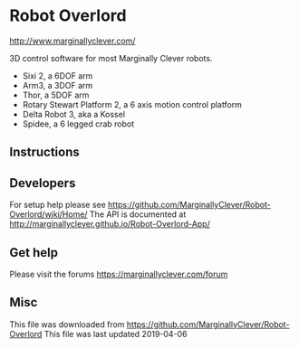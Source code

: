 # Robot Overlord #

http://www.marginallyclever.com/

3D control software for most Marginally Clever robots.

 - Sixi 2, a 6DOF arm
 - Arm3, a 3DOF arm
 - Thor, a 5DOF arm
 - Rotary Stewart Platform 2, a 6 axis motion control platform
 - Delta Robot 3, aka a Kossel
 - Spidee, a 6 legged crab robot

## Instructions ##

## Developers ##

For setup help please see https://github.com/MarginallyClever/Robot-Overlord/wiki/Home/
The API is documented at http://marginallyclever.github.io/Robot-Overlord-App/

## Get help ##

Please visit the forums
https://marginallyclever.com/forum

## Misc ##

This file was downloaded from https://github.com/MarginallyClever/Robot-Overlord
This file was last updated 2019-04-06
